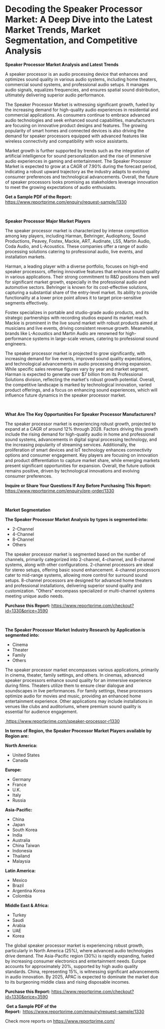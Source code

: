 <p><h1>Decoding the Speaker Processor Market: A Deep Dive into the Latest Market Trends, Market Segmentation, and Competitive Analysis</h1></p><p><strong>Speaker Processor Market Analysis and Latest Trends</strong></p>
<p><p>A speaker processor is an audio processing device that enhances and optimizes sound quality in various audio systems, including home theaters, commercial sound systems, and professional audio setups. It manages audio signals, equalizes frequencies, and ensures spatial sound distribution, ultimately delivering superior audio performance.</p><p>The Speaker Processor Market is witnessing significant growth, fueled by the increasing demand for high-quality audio experiences in residential and commercial applications. As consumers continue to embrace advanced audio technologies and seek enhanced sound capabilities, manufacturers are focusing on innovative product designs and features. The growing popularity of smart homes and connected devices is also driving the demand for speaker processors equipped with advanced features like wireless connectivity and compatibility with voice assistants.</p><p>Market growth is further supported by trends such as the integration of artificial intelligence for sound personalization and the rise of immersive audio experiences in gaming and entertainment. The Speaker Processor Market is expected to grow at a CAGR of 7.90% during the forecast period, indicating a robust upward trajectory as the industry adapts to evolving consumer preferences and technological advancements. Overall, the future of speaker processors looks promising as stakeholders leverage innovation to meet the growing expectations of audio enthusiasts.</p></p>
<p><strong>Get a Sample PDF of the Report:&nbsp;</strong> <a href="https://www.reportprime.com/enquiry/request-sample/1330?utm_campaign=2727&utm_medium=2&utm_source=Github&utm_content=ia&utm_term=18032025&utm_id=speaker-processor">https://www.reportprime.com/enquiry/request-sample/1330</a></p>
<p>&nbsp;</p>
<p><strong>Speaker Processor Major Market Players</strong></p>
<p><p>The speaker processor market is characterized by intense competition among key players, including Harman, Behringer, Audiophony, Sound Productions, Peavey, Fostex, Mackie, ART, Audinate, LSS, Martin Audio, Coda Audio, and L-Acoustics. These companies offer a range of audio processing solutions catering to professional audio, live events, and installation markets.</p><p>Harman, a leading player with a diverse portfolio, focuses on high-end speaker processors, offering innovative features that enhance sound quality in various applications. Their strong commitment to R&D positions them well for significant market growth, especially in the professional audio and automotive sectors. Behringer is known for its cost-effective solutions, capturing a substantial share of the entry-level market. Its ability to provide functionality at a lower price point allows it to target price-sensitive segments effectively.</p><p>Fostex specializes in portable and studio-grade audio products, and its strategic partnerships with recording studios expand its market reach. Mackie is prominent in the live sound market with robust products aimed at musicians and live events, driving consistent revenue growth. Meanwhile, brands like L-Acoustics and Martin Audio are renowned for high-performance systems in large-scale venues, catering to professional sound engineers.</p><p>The speaker processor market is projected to grow significantly, with increasing demand for live events, improved sound quality expectations, and technological advancements in audio processing driving expansion. While specific sales revenue figures vary by year and market segment, Harman is expected to generate over $7 billion from its Professional Solutions division, reflecting the market's robust growth potential. Overall, the competitive landscape is marked by technological innovation, varied product offerings, and a focus on enhancing sound experiences, which will influence future dynamics in the speaker processor market.</p></p>
<p>&nbsp;</p>
<p><strong>What Are The Key Opportunities For Speaker Processor Manufacturers?</strong></p>
<p><p>The speaker processor market is experiencing robust growth, projected to expand at a CAGR of around 12% through 2028. Factors driving this growth include the rising demand for high-quality audio in home and professional sound systems, advancements in digital signal processing technology, and the increasing popularity of streaming services. Additionally, the proliferation of smart devices and IoT technology enhances connectivity options and consumer engagement. Key players are focusing on innovation and product differentiation to capture market share, while emerging markets present significant opportunities for expansion. Overall, the future outlook remains positive, driven by technological innovations and evolving consumer preferences.</p></p>
<p><strong>Inquire or Share Your Questions If Any Before Purchasing This Report:</strong> <a href="https://www.reportprime.com/enquiry/pre-order/1330?utm_campaign=2727&utm_medium=2&utm_source=Github&utm_content=ia&utm_term=18032025&utm_id=speaker-processor">https://www.reportprime.com/enquiry/pre-order/1330</a></p>
<p>&nbsp;</p>
<p><strong>Market Segmentation</strong></p>
<p><strong>The Speaker Processor Market Analysis by types is segmented into:</strong></p>
<p><ul><li>2-Channel</li><li>4-Channel</li><li>8-Channel</li><li>Others</li></ul></p>
<p><p>The speaker processor market is segmented based on the number of channels, primarily categorized into 2-channel, 4-channel, and 8-channel systems, along with other configurations. 2-channel processors are ideal for stereo setups, offering basic sound enhancement. 4-channel processors cater to mid-range systems, allowing more control for surround sound setups. 8-channel processors are designed for advanced home theaters and professional installations, delivering superior sound quality and customization. "Others" encompass specialized or multi-channel systems meeting unique audio needs.</p></p>
<p><strong>Purchase this Report:&nbsp;</strong><a href="https://www.reportprime.com/checkout?id=1330&price=3590&utm_campaign=2727&utm_medium=2&utm_source=Github&utm_content=ia&utm_term=18032025&utm_id=speaker-processor">https://www.reportprime.com/checkout?id=1330&price=3590</a></p>
<p>&nbsp;</p>
<p><strong>The Speaker Processor Market Industry Research by Application is segmented into:</strong></p>
<p><ul><li>Cinema</li><li>Theater</li><li>Family</li><li>Others</li></ul></p>
<p><p>The speaker processor market encompasses various applications, primarily in cinema, theater, family settings, and others. In cinemas, advanced speaker processors enhance sound quality for an immersive experience during films. Theaters utilize them to ensure clear dialogue and soundscapes in live performances. For family settings, these processors optimize audio for movies and music, providing an enhanced home entertainment experience. Other applications may include installations in venues like clubs and auditoriums, where premium sound quality is essential for audience engagement.</p></p>
<p><a href="https://www.reportprime.com/speaker-processor-r1330?utm_campaign=2727&utm_medium=2&utm_source=Github&utm_content=ia&utm_term=18032025&utm_id=speaker-processor">&nbsp;https://www.reportprime.com/speaker-processor-r1330</a></p>
<p><strong>In terms of Region, the Speaker Processor Market Players available by Region are:</strong></p>
<p>
    <p> <strong> North America: </strong>
        <ul>
            <li>United States</li>
            <li>Canada</li>
        </ul>
        </p> 
    <p> <strong> Europe: </strong>
        <ul>
            <li>Germany</li>
            <li>France</li>
            <li>U.K.</li>
            <li>Italy</li>
            <li>Russia</li>
        </ul>
        </p> 
    <p> <strong> Asia-Pacific: </strong>
        <ul>
            <li>China</li>
            <li>Japan</li>
            <li>South Korea</li>
            <li>India</li>
            <li>Australia</li>
            <li>China Taiwan</li>
            <li>Indonesia</li>
            <li>Thailand</li>
            <li>Malaysia</li>
        </ul>
        </p> 
    <p> <strong> Latin America: </strong>
        <ul>
            <li>Mexico</li>
            <li>Brazil</li>
            <li>Argentina Korea</li>
            <li>Colombia</li>
        </ul>
        </p> 
    <p> <strong> Middle East & Africa: </strong>
        <ul>
            <li>Turkey</li>
            <li>Saudi</li>
            <li>Arabia</li>
            <li>UAE</li>
            <li>Korea</li>
        </ul>
    </p>
    </p>
<p><p>The global speaker processor market is experiencing robust growth, particularly in North America (25%), where advanced audio technologies drive demand. The Asia-Pacific region (30%) is rapidly expanding, fueled by increasing consumer electronics and entertainment needs. Europe accounts for approximately 20%, supported by high audio quality standards. China, representing 15%, is witnessing significant advancements in audio innovation. By 2025, APAC is expected to dominate the market due to its burgeoning middle class and rising disposable incomes.</p></p>
<p><strong>Purchase this Report: </strong><a href="https://www.reportprime.com/checkout?id=1330&price=3590&utm_campaign=2727&utm_medium=2&utm_source=Github&utm_content=ia&utm_term=18032025&utm_id=speaker-processor">https://www.reportprime.com/checkout?id=1330&price=3590</a></p>
<p>&nbsp;<strong>Get a Sample PDF of the Report:&nbsp;&nbsp;</strong><a href="https://www.reportprime.com/enquiry/request-sample/1330?utm_campaign=2727&utm_medium=2&utm_source=Github&utm_content=ia&utm_term=18032025&utm_id=speaker-processor">https://www.reportprime.com/enquiry/request-sample/1330</a></p>
<p><strong></strong></p>
<p>Check more reports on <a href="https://www.reportprime.com/?utm_campaign=2727&utm_medium=2&utm_source=Github&utm_content=ia&utm_term=18032025&utm_id=speaker-processor">https://www.reportprime.com/</a></p>